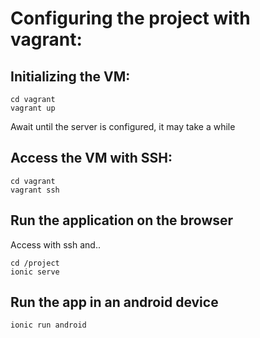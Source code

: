 Configuring the project with vagrant:
=====================================

Initializing the VM:
-------------------

```
cd vagrant
vagrant up
```

Await until the server is configured, it may take a while

Access the VM with SSH:
---------------------

```
cd vagrant
vagrant ssh
```

Run the application on the browser
----------------------------

Access with ssh and..

```
cd /project
ionic serve
```

Run the app in an android device
----------------

```
ionic run android
```

